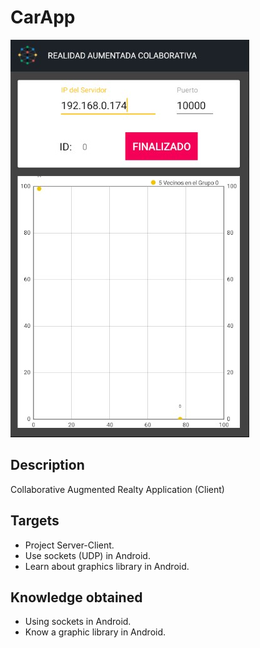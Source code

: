 # CarApp
<img  src="./logo.jpg"/>

## Description
Collaborative Augmented Realty Application (Client)

## Targets
* Project Server-Client.
* Use sockets (UDP) in Android.
* Learn about graphics library in Android.
## Knowledge obtained
* Using sockets in Android.
* Know a graphic library in Android.